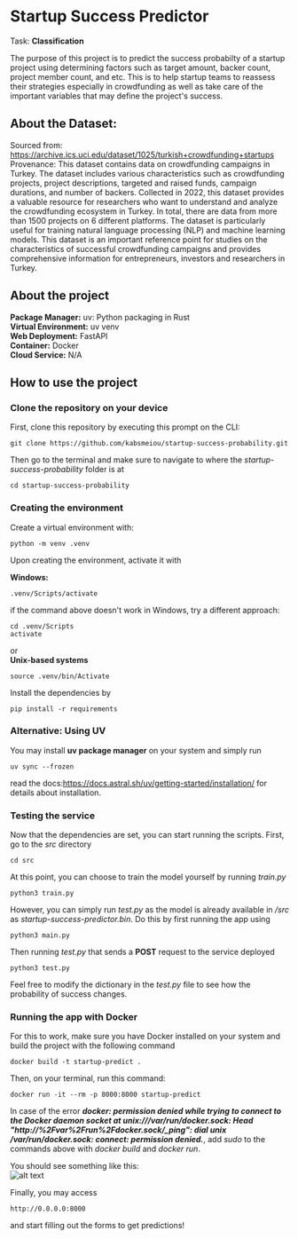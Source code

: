 # Startup Success Predictor
Task: **Classification**

The purpose of this project is to predict the success probabilty of a startup project using determining factors such as target amount, backer count, project member count, and etc. This is to help startup teams to reassess their strategies especially in crowdfunding as well as take care of the important variables that may define the project's success.

## About the Dataset:

Sourced from: https://archive.ics.uci.edu/dataset/1025/turkish+crowdfunding+startups
Provenance: This dataset contains data on crowdfunding campaigns in Turkey. The dataset includes various characteristics such as crowdfunding projects, project descriptions, targeted and raised funds, campaign durations, and number of backers. Collected in 2022, this dataset provides a valuable resource for researchers who want to understand and analyze the crowdfunding ecosystem in Turkey. In total, there are data from more than 1500 projects on 6 different platforms. The dataset is particularly useful for training natural language processing (NLP) and machine learning models. This dataset is an important reference point for studies on the characteristics of successful crowdfunding campaigns and provides comprehensive information for entrepreneurs, investors and researchers in Turkey.

## About the project

**Package Manager:** uv: Python packaging in Rust\
**Virtual Environment:** uv venv\
**Web Deployment:** FastAPI\
**Container:** Docker\
**Cloud Service:** N/A

## How to use the project

### Clone the repository on your device
First, clone this repository by executing this prompt on the CLI:
```
git clone https://github.com/kabsmeiou/startup-success-probability.git
```
Then go to the terminal and make sure to navigate to where the *startup-success-probability* folder is at
```
cd startup-success-probability
```

### Creating the environment
Create a virtual environment with:
```
python -m venv .venv
```

Upon creating the environment, activate it with

**Windows:**
```
.venv/Scripts/activate
```
if the command above doesn't work in Windows, try a different approach:
```
cd .venv/Scripts
activate
```

or\
**Unix-based systems**
```
source .venv/bin/Activate
```

Install the dependencies by
```
pip install -r requirements
```

### Alternative: Using UV

You may install **uv package manager** on your system and simply run
```
uv sync --frozen
```
read the docs:https://docs.astral.sh/uv/getting-started/installation/ for details about installation.

### Testing the service

Now that the dependencies are set, you can start running the scripts. First, go to the *src* directory
```
cd src
```
At this point, you can choose to train the model yourself by running *train.py*
```
python3 train.py
```

However, you can simply run *test.py* as the model is already available in */src* as *startup-success-predictor.bin*.
Do this by first running the app using
```
python3 main.py
```
Then running *test.py* that sends a **POST** request to the service deployed
```
python3 test.py
```
Feel free to modify the dictionary in the *test.py* file to see how the probability of success changes.

### Running the app with Docker
For this to work, make sure you have Docker installed on your system and build the project with the following command
```
docker build -t startup-predict .
```

Then, on your terminal, run this command:
```
docker run -it --rm -p 8000:8000 startup-predict
```
In case of the error ***docker: permission denied while trying to connect to the Docker daemon socket at unix:///var/run/docker.sock: Head "http://%2Fvar%2Frun%2Fdocker.sock/_ping": dial unix /var/run/docker.sock: connect: permission denied.***, add *sudo* to the commands above with *docker build* and *docker run*.

You should see something like this:\
![alt text](https://i.imgur.com/hCM8H2u.png)

Finally, you may access 
```
http://0.0.0.0:8000
```
and start filling out the forms to get predictions!

